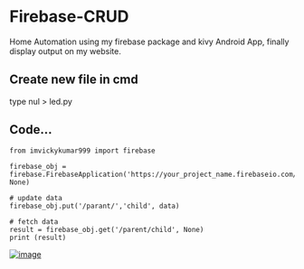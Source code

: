 # Firebase-CRUD
  Home Automation using my firebase package and kivy Android App, finally display output on my website.

## Create new file in cmd
  type nul > led.py

## Code...

    from imvickykumar999 import firebase

    firebase_obj = firebase.FirebaseApplication('https://your_project_name.firebaseio.com/', None)

    # update data
    firebase_obj.put('/parant/','child', data)

    # fetch data
    result = firebase_obj.get('/parent/child', None)
    print (result)

[![image](https://user-images.githubusercontent.com/50515418/116424009-cd519480-a85e-11eb-943f-e566d49bad09.png)](https://github.com/imvickykumar999/Firebase-CRUD/blob/bdeb5b7a0b703b2f86719ee2da0d06505ee00ceb/main.py#L16)
